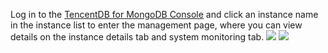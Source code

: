 
Log in to the [TencentDB for MongoDB Console](https://console.cloud.tencent.com/mongodb) and click an instance name in the instance list to enter the management page, where you can view details on the instance details tab and system monitoring tab.
![](https://main.qcloudimg.com/raw/bba066bccd022ebd788b89496e19b388.png)
![](https://main.qcloudimg.com/raw/ae4b36a127ca74ac96138cd4f82c8d3c.png)
